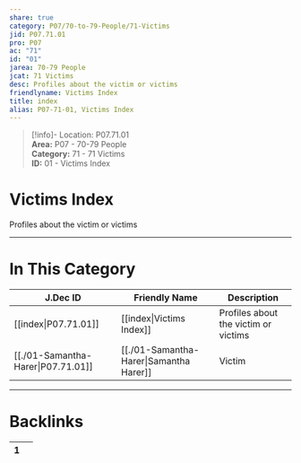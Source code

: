 ```yaml
---  
share: true  
category: P07/70-to-79-People/71-Victims  
jid: P07.71.01  
pro: P07  
ac: "71"  
id: "01"  
jarea: 70-79 People  
jcat: 71 Victims  
desc: Profiles about the victim or victims  
friendlyname: Victims Index  
title: index  
alias: P07-71-01, Victims Index  
---  
```

  
>[!info]- Location: P07.71.01  
>**Area:** P07 - 70-79 People  
>**Category:** 71 - 71 Victims  
>**ID:** 01 - Victims Index  
  
# Victims Index  
  
Profiles about the victim or victims  
   
  
  
---  
# In This Category  
  
| J.Dec ID                                                                                | Friendly Name                                                                                | Description                          |  
| --------------------------------------------------------------------------------------- | -------------------------------------------------------------------------------------------- | ------------------------------------ |  
| [[index\|P07.71.01]]             | [[index\|Victims Index]]              | Profiles about the victim or victims |  
| [[./01-Samantha-Harer\|P07.71.01]] | [[./01-Samantha-Harer\|Samantha Harer]] | Victim                               |  
  
  
---  
# Backlinks  
<div><table class="dataview table-view-table"><thead class="table-view-thead"><tr class="table-view-tr-header"><th class="table-view-th"><span></span><span class="dataview small-text">1</span></th><th class="table-view-th"><span></span></th></tr></thead><tbody class="table-view-tbody"></tbody></table></div>
